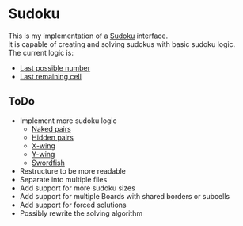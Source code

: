 # Sudoku
This is my implementation of a [Sudoku](https://en.wikipedia.org/wiki/Sudoku) interface.  
It is capable of  creating and solving sudokus with basic sudoku logic.  
The current logic is:
- [Last possible number](https://sudoku.com/sudoku-rules/last-possible-number/)
- [Last remaining cell](https://sudoku.com/sudoku-rules/last-remaining-cell/)

## ToDo
- Implement more sudoku logic
    - [Naked pairs](https://sudoku.com/sudoku-rules/obvious-pairs/)
    - [Hidden pairs](https://sudoku.com/sudoku-rules/hidden-pairs/)
    - [X-wing](https://sudoku.com/sudoku-rules/h-wing/)
    - [Y-wing](https://sudoku.com/sudoku-rules/y-wing/)
    - [Swordfish](https://sudoku.com/sudoku-rules/swordfish/)
- Restructure to be more readable
- Separate into multiple files
- Add support for more sudoku sizes
- Add support for multiple Boards with shared borders or subcells
- Add support for forced solutions
- Possibly rewrite the solving algorithm